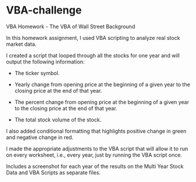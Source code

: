 # VBA-challenge
VBA Homework - The VBA of Wall Street
Background

In this homework assignment, I used VBA scripting to analyze real stock market data.


I created a script that looped through all the stocks for one year and will output the following information:


- The ticker symbol.

- Yearly change from opening price at the beginning of a given year to the closing price at the end of that year.

- The percent change from opening price at the beginning of a given year to the closing price at the end of that year.

- The total stock volume of the stock.

I also added conditional formatting that highlights positive change in green and negative change in red.

I made the appropriate adjustments to the VBA script that will allow it to run on every worksheet, i.e., every year, just by running the VBA script once.




Includes a screenshot for each year of the  results on the Multi Year Stock Data and VBA Scripts as separate files.
